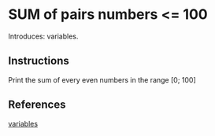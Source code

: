 # SUM of pairs numbers <= 100

Introduces: variables.

## Instructions

Print the sum of every even numbers in the range [0; 100]

## References
[variables](https://docs.python.org/3/tutorial/introduction.html#an-informal-introduction-to-python)
